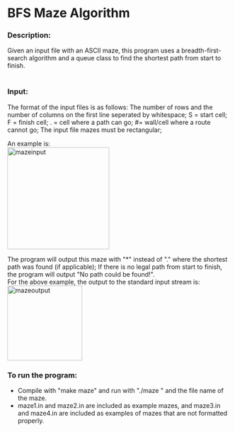 # BFS Maze Algorithm


### Description:
Given an input file with an ASCII maze, this program uses a breadth-first-search algorithm and a queue class to find the shortest path from start to finish. <br><br>


### Input:
The format of the input files is as follows:
The number of rows and the number of columns on the first line seperated by whitespace;
S = start cell;
F = finish cell;
. = cell where a path can go;
#= wall/cell where a route cannot go;
The input file mazes must be rectangular;

An example is: <br>
<img width="230" alt="mazeinput" src="https://user-images.githubusercontent.com/70349082/162794999-2169ac42-ecf7-4701-acb5-4bbc7f9e436b.png">



The program will output this maze with "*" instead of "." where the shortest path was found (if applicable); If there is no legal path from start to finish, the program will output "No path could be found!". <br>
For the above example, the output to the standard input stream is: <br>
<img width="169" alt="mazeoutput" src="https://user-images.githubusercontent.com/70349082/162795011-29b505a3-bfc8-4759-9db6-72405be0b371.png">


### To run the program:
- Compile with "make maze" and run with "./maze " and the file name of the maze. 
- maze1.in and maze2.in are included as example mazes, and maze3.in and maze4.in are included as examples of mazes that are not formatted properly. 
